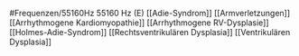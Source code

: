 #Frequenzen/55160Hz
55160 Hz (E)
[[Adie-Syndrom]]
[[Armverletzungen]]
[[Arrhythmogene Kardiomyopathie]]
[[Arrhythmogene RV-Dysplasie]]
[[Holmes-Adie-Syndrom]]
[[Rechtsventrikulären Dysplasia]]
[[Ventrikulären Dysplasia]]